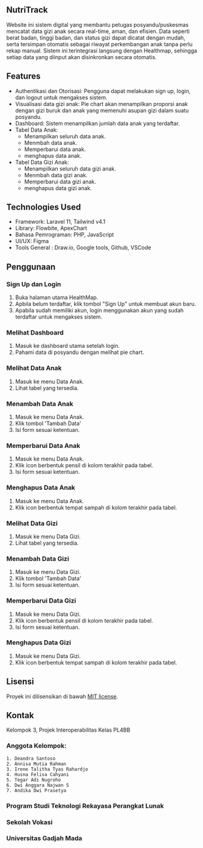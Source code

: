 ## NutriTrack

Website ini sistem digital yang membantu petugas posyandu/puskesmas mencatat data gizi anak secara real-time, aman, dan efisien. Data seperti berat badan, tinggi badan, dan status gizi dapat dicatat dengan mudah, serta tersimpan otomatis sebagai riwayat perkembangan anak tanpa perlu rekap manual. Sistem ini terintegrasi langsung dengan Healthmap, sehingga setiap data yang diinput akan disinkronkan secara otomatis. 

## Features

* Authentikasi dan Otorisasi: Pengguna dapat melakukan sign up, login, dan logout untuk mengakses sistem.
* Visualisasi data gizi anak: Pie chart akan menampilkan  proporsi anak dengan gizi buruk dan anak yang memenuhi asupan gizi dalam suatu posyandu.
* Dashboard: Sistem menampilkan jumlah data anak yang terdaftar.
* Tabel Data Anak:
    * Menampilkan seluruh data anak.
    * Menmbah data anak.
    * Memperbarui data anak.
    * menghapus data anak.
* Tabel Data Gizi Anak:
    * Menampilkan seluruh data gizi anak.
    * Menmbah data gizi anak.
    * Memperbarui data gizi anak.
    * menghapus data gizi anak.

## Technologies Used

* Framework: Laravel 11, Tailwind v4.1
* Library: Flowbite, ApexChart
* Bahasa Pemrograman: PHP, JavaScript
* UI/UX: Figma
* Tools General : Draw.io, Google tools, Github, VSCode

## Penggunaan

### Sign Up dan Login
1. Buka halaman utama HealthMap.
2. Apbila belum terdaftar, klik tombol "Sign Up" untuk membuat akun baru.
3. Apabila sudah memiliki akun, login menggunakan akun yang sudah terdaftar untuk mengakses sistem.

### Melihat Dashboard
1. Masuk ke dashboard utama setelah login.
2. Pahami data di posyandu dengan melihat pie chart.

### Melihat Data Anak
1. Masuk ke menu Data Anak.
2. Lihat tabel yang tersedia.
   
### Menambah Data Anak
1. Masuk ke menu Data Anak.
2. Klik tombol 'Tambah Data'
3. Isi form sesuai ketentuan.
   
### Memperbarui Data Anak
1. Masuk ke menu Data Anak.
2. Klik icon berbentuk pensil di kolom terakhir pada tabel.
3. Isi form sesuai ketentuan.
   
### Menghapus Data Anak
1. Masuk ke menu Data Anak.
2. Klik icon berbentuk tempat sampah di kolom terakhir pada tabel.

### Melihat Data Gizi
1. Masuk ke menu Data Gizi.
2. Lihat tabel yang tersedia.
   
### Menambah Data Gizi
1. Masuk ke menu Data Gizi.
2. Klik tombol 'Tambah Data'
3. Isi form sesuai ketentuan.
   
### Memperbarui Data Gizi
1. Masuk ke menu Data Gizi.
2. Klik icon berbentuk pensil di kolom terakhir pada tabel.
3. Isi form sesuai ketentuan.
   
### Menghapus Data Gizi
1. Masuk ke menu Data Gizi.
2. Klik icon berbentuk tempat sampah di kolom terakhir pada tabel.

## Lisensi

Proyek ini dilisensikan di bawah [MIT license](https://opensource.org/licenses/MIT).

## Kontak

Kelompok 3, Projek Interoperabilitas Kelas PL4BB

### Anggota Kelompok:

    1. Deandra Santoso             
    2. Annisa Mutia Rahman         
    3. Irene Talitha Tyas Rahardjo 
    4. Husna Felisa Cahyani       
    5. Tegar Adi Nugroho           
    6. Dwi Anggara Najwan S        
    7. Andika Dwi Prasetya        

### Program Studi Teknologi Rekayasa Perangkat Lunak
### Sekolah Vokasi
### Universitas Gadjah Mada
